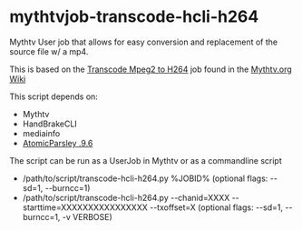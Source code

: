 # mythtvjob-transcode-hcli-h264
Mythtv User job that allows for easy conversion and replacement of the source file w/ a mp4.

This is based on the [Transcode Mpeg2 to H264](https://www.mythtv.org/wiki/Transcode_Mpeg2_to_H264) job found in the [Mythtv.org Wiki](https://www.mythtv.org/wiki)

This script depends on:
* Mythtv
* HandBrakeCLI
* mediainfo
* [AtomicParsley .9.6](https://bitbucket.org/wez/atomicparsley)
 
The script can be run as a UserJob in Mythtv or as a commandline script
* /path/to/script/transcode-hcli-h264.py %JOBID% (optional flags: --sd=1, --burncc=1)
* /path/to/script/transcode-hcli-h264.py --chanid=XXXX --starttime=XXXXXXXXXXXXXXXX --txoffset=X (optional flags: --sd=1, --burncc=1, -v VERBOSE)
 
